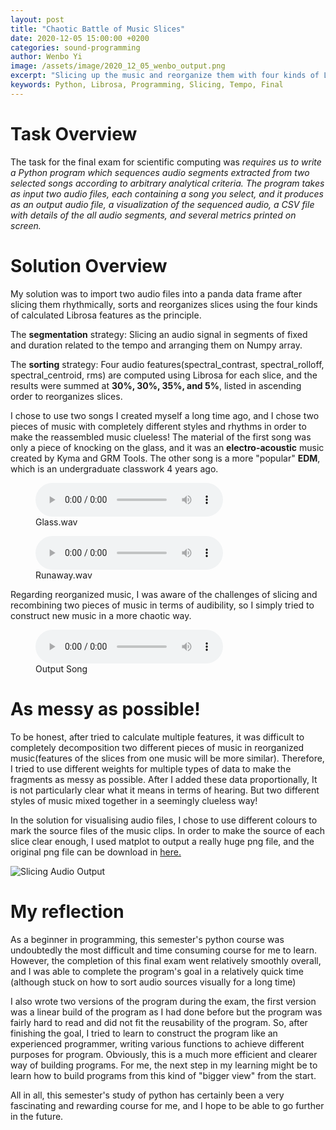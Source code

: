 ```yaml
---
layout: post
title: "Chaotic Battle of Music Slices"
date: 2020-12-05 15:00:00 +0200
categories: sound-programming
author: Wenbo Yi
image: /assets/image/2020_12_05_wenbo_output.png
excerpt: "Slicing up the music and reorganize them with four kinds of Librosa features."
keywords: Python, Librosa, Programming, Slicing, Tempo, Final
---
```


# Task Overview

The task for the final exam for scientific computing was
*requires us to write a Python program which sequences audio segments extracted from two selected songs according to arbitrary analytical criteria. The program takes as input two audio files, each containing a song you select, and it produces as an output audio file, a visualization of the sequenced audio, a CSV file with details of the all audio segments, and several metrics printed on screen.*

# Solution Overview

My solution was to import two audio files into a panda data frame after slicing them rhythmically, sorts and reorganizes slices using the four kinds of calculated Librosa features as the principle.

The **segmentation** strategy: Slicing an audio signal in segments of fixed and duration related to the tempo and arranging them on Numpy array.

The **sorting** strategy: Four audio features(spectral_contrast, spectral_rolloff, spectral_centroid, rms) are computed using Librosa for each slice, and the results were summed at **30%, 30%, 35%, and 5%**, listed in ascending order to reorganizes slices.

I chose to use two songs I created myself a long time ago, and I chose two pieces of music with completely different styles and rhythms in order to make the reassembled music clueless! The material of the first song was only a piece of knocking on the glass, and it was an **electro-acoustic** music created by Kyma and GRM Tools. The other song is a more "popular" **EDM**, which is an undergraduate classwork 4 years ago.

<figure style="float: none">
  <audio controls>
    <source src="https://www.uio.no/english/studies/programmes/SMC-master/blog/assets/audio/2020_12_05_wenbo_glass.wav" type="audio/mpeg">
    Glass.Wav
  </audio>
  <figcaption>Glass.wav</figcaption>
</figure>


<figure style="float: none">
  <audio controls>
    <source src="https://www.uio.no/english/studies/programmes/SMC-master/blog/assets/audio/2020_12_05_wenbo_runaway.wav" type="audio/mpeg">
    Runaway.Wav
  </audio>
  <figcaption>Runaway.wav</figcaption>
</figure>


Regarding reorganized music, I was aware of the challenges of slicing and recombining two pieces of music in terms of audibility, so I simply tried to construct new music in a more chaotic way.

<figure style="float: none">
  <audio controls>
    <source src="https://www.uio.no/english/studies/programmes/SMC-master/blog/assets/audio/2020_12_05_wenbo_output.wav" type="audio/mpeg">
    Output Song
  </audio>
  <figcaption>Output Song</figcaption>
</figure>



# As messy as possible!

To be honest, after tried to calculate multiple features, it was difficult to completely decomposition two different pieces of music in reorganized music(features of the slices from one music will be more similar). Therefore, I tried to use different weights for multiple types of data to make the fragments as messy as possible. After I added these data proportionally, It is not particularly clear what it means in terms of hearing. But two different styles of music mixed together in a seemingly clueless way!


In the solution for visualising audio files, I chose to use different colours to mark the source files of the music clips. In order to make the source of each slice clear enough, I used matplot to output a really huge png file, and the original png file can be download in [here.](https://www.uio.no/english/studies/programmes/SMC-master/blog/assets/image/2020_12_05_wenbo_output.png])



![Slicing Audio Output](/assets/image/2020_12_05_wenbo_output.png)

# My reflection

As a beginner in programming, this semester's python course was undoubtedly the most difficult and time consuming course for me to learn. However, the completion of this final exam went relatively smoothly overall, and I was able to complete the program's goal in a relatively quick time (although stuck on how to sort audio sources visually for a long time)

I also wrote two versions of the program during the exam, the first version was a linear build of the program as I had done before but the program was fairly hard to read and did not fit the reusability of the program. So, after finishing the goal, I tried to learn to construct the program like an experienced programmer, writing various functions to achieve different purposes for program. Obviously, this is a much more efficient and clearer way of building programs. For me, the next step in my learning might be to learn how to build programs from this kind of "bigger view" from the start.

All in all, this semester's study of python has certainly been a very fascinating and rewarding course for me, and I hope to be able to go further in the future.
